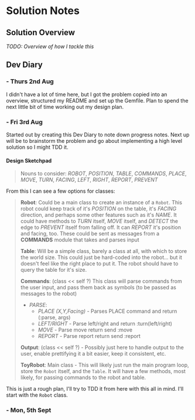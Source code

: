 Solution Notes
==============

Solution Overview
-----------------

*TODO: Overview of how I tackle this*


Dev Diary
---------

### - Thurs 2nd Aug

I didn't have a lot of time here, but I got the problem copied into an overview, structured my README and set up the Gemfile. Plan to spend the next little bit of time working out my design plan.

### - Fri 3rd Aug

Started out by creating this Dev Diary to note down progress notes. Next up will be to brainstorm the problem and go about implementing a high level solution so I might TDD it.

#### Design Sketchpad
>Nouns to consider: *ROBOT*, *POSITION*, *TABLE*, *COMMANDS*, *PLACE*, *MOVE*, *TURN*, *FACING*, *LEFT*, *RIGHT*, *REPORT*, *PREVENT*

From this I can see a few options for classes:

>**Robot**: Could be a main class to create an instance of a `Robot`. This robot could keep track of it's *POSITION* on the table, it's *FACING* direction, and perhaps some other features such as it's *NAME*. It could have methods to *TURN* itself, *MOVE* itself, and *DETECT* the edge to *PREVENT* itself from falling off. It can *REPORT* it's position and facing, too. These could be sent as messages from a **COMMANDS** module that takes and parses input
>
>**Table**: Will be a simple class, barely a class at all, with which to store the world size. This could just be hard-coded into the robot... but it doesn't feel like the right place to put it. The robot should have to query the table for it's size.
>
>**Commands**: (class << self ?) This class will parse commands from the user input, and pass them back as symbols (to be passed as messages to the robot)
> - *PARSE*:
>   - *PLACE (X,Y,Facing)* - Parses PLACE command and return (:parse, args)
>   - *LEFT/RIGHT* - Parse left/right and return :turn(left/right)
>   - *MOVE* - Parse move return send :move
>   - *REPORT* - Parse report return send :report
>
>**Output**: (class << self ?) - Possibly just here to handle output to the user, enable prettifying it a bit easier, keep it consistent, etc.
>
>**ToyRobot**: Main class - This will likely just run the main program loop, store the `Robot` itself, and the `Table`. It will have a few methods, most likely, for passing commands to the robot and table.

This is just a rough plan, I'll try to TDD it from here with this all in mind. I'll start with the `Robot` class.

### - Mon, 5th Sept

